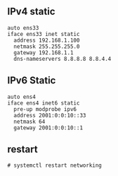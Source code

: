 ## IPv4 static
```
auto ens33
iface ens33 inet static
  address 192.168.1.100
  netmask 255.255.255.0
  gateway 192.168.1.1
  dns-nameservers 8.8.8.8 8.8.4.4
```

## IPv6 Static
```
auto ens4
iface ens4 inet6 static
  pre-up modprobe ipv6
  address 2001:0:0:10::33
  netmask 64
  gateway 2001:0:0:10::1
```

## restart
```
# systemctl restart networking
```
